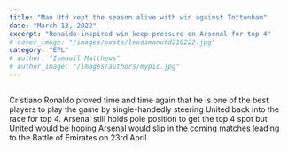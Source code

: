 ```yaml
---
title: "Man Utd kept the season alive with win against Tottenham"
date: "March 13, 2022"
excerpt: "Ronaldo-inspired win keep pressure on Arsenal for top 4"
# cover_image: "/images/posts/leedsmanutd210222.jpg"
category: "EPL"
# author: "Ismaail Matthews"
# author_image: "/images/authors/mypic.jpg"
---
```


## 

Cristiano Ronaldo proved time and time again that he is one of the best players to play the game by single-handedly steering United back into the race for top 4. Arsenal still holds pole position to get the top 4 spot but United would be hoping Arsenal would slip in the coming matches leading to the Battle of Emirates on 23rd April. 